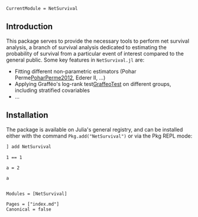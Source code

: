 ```@meta
CurrentModule = NetSurvival
```

## Introduction

This package serves to provide the necessary tools to perform net survival analysis, a branch of survival analysis dedicated to estimating the probability of survival from a particular event of interest compared to the general public. Some key features in `NetSurvival.jl` are:

- Fitting different non-parametric estimators (Pohar Perme[PoharPerme2012](@cite), Ederer II, ...)
- Applying Grafféo's log-rank test[GraffeoTest](@cite) on different groups, including stratified covariables 
- ... 

## Installation

The package is available on Julia's general registry, and can be installed either with the command `Pkg.add("NetSurvival")` or via the Pkg REPL mode: 

```julia
] add NetSurvival
```

```@example
1 == 1
```

```@example 1
a = 2
```

```@example 1
a
```


```@index
```

```@autodocs
Modules = [NetSurvival]
```

```@bibliography
Pages = ["index.md"]
Canonical = false
```
